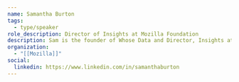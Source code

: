```yaml
---
name: Samantha Burton
tags:
  - type/speaker
role_description: Director of Insights at Mozilla Foundation
description: Sam is the founder of Whose Data and Director, Insights at the Mozilla Foundation.
organization:
  - "[[Mozilla]]"
social:
  linkedin: https://www.linkedin.com/in/samanthaburton
---
```


